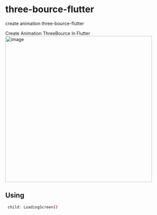 # three-bource-flutter
create animation three-bource-flutter

Create Animation ThreeBource In Flutter
<img width="460" alt="image" src="https://user-images.githubusercontent.com/66364917/237020344-5d8cc9e6-d28c-4ffd-b971-13663e4c64b8.png">

## Using 
```bash
 child: LoadingScreen()
```
